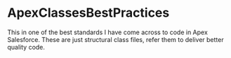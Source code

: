# ApexClassesBestPractices
This in one of the best standards I have come across to code in Apex Salesforce.
These are just structural class files, refer them to deliver better quality code.
